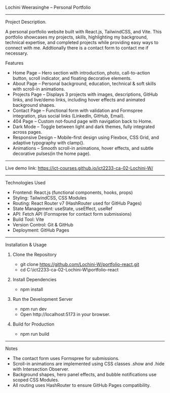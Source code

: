 Lochini Weerasinghe – Personal Portfolio

---
Project Description.

A personal portfolio website built with React.js, TailwindCSS, and Vite. This portfolio showcases my projects, skills, highlighting my background, technical expertise, and completed projects while providing easy ways to connect with me. Addtionally there is a contact form to contact me if necessary.

  Features
  
  - Home Page – Hero section with introduction, photo, call-to-action button, scroll indicator, and floating decorative elements.
  - About Page – Personal background, education, technical & soft skills with scroll-in animations.
  - Projects Page – Displays 3 projects with images, descriptions, GitHub links, and live/demo links, including hover effects and animated background shapes.
  - Contact Page – Functional form with validation and Formspree integration, plus social links (LinkedIn, GitHub, Email).
  - 404 Page – Custom not-found page with navigation back to Home.
  - Dark Mode – Toggle between light and dark themes, fully integrated across pages.
  - Responsive Design – Mobile-first design using Flexbox, CSS Grid, and adaptive typography with clamp().
  - Animations – Smooth scroll-in animations, hover effects, and subtle decorative pulses(in the home page).
---

Live demo link: https://ict-courses.github.io/ict2233-ca-02-Lochini-W/ 

---

Technologies Used

- Frontend: React.js (functional components, hooks, props)
- Styling: TailwindCSS, CSS Modules
- Routing: React Router v7 (HashRouter used for GitHub Pages)
- State Management: useState, useEffect, useRef
- API: Fetch API (Formspree for contact form submissions)
- Build Tool: Vite
- Version Control: Git & GitHub
- Deployment: GitHub Pages

---

Installation & Usage

1. Clone the Repository
   - git clone https://github.com/Lochini-W/portfolio-react.git
   - cd C:\ict2233-ca-02-Lochini-W\portfolio-react

2. Install Dependencies
   - npm install

3. Run the Development Server
    - npm run dev
    - Open http://localhost:5173 in your browser.

4. Build for Production
   - npm run build

---

Notes

- The contact form uses Formspree for submissions.
- Scroll-in animations are implemented using CSS classes .show and .hide with Intersection Observer.
- Background shapes, hero panel effects, and bubble notifications use scoped CSS Modules.
- All routing uses HashRouter to ensure GitHub Pages compatibility.

